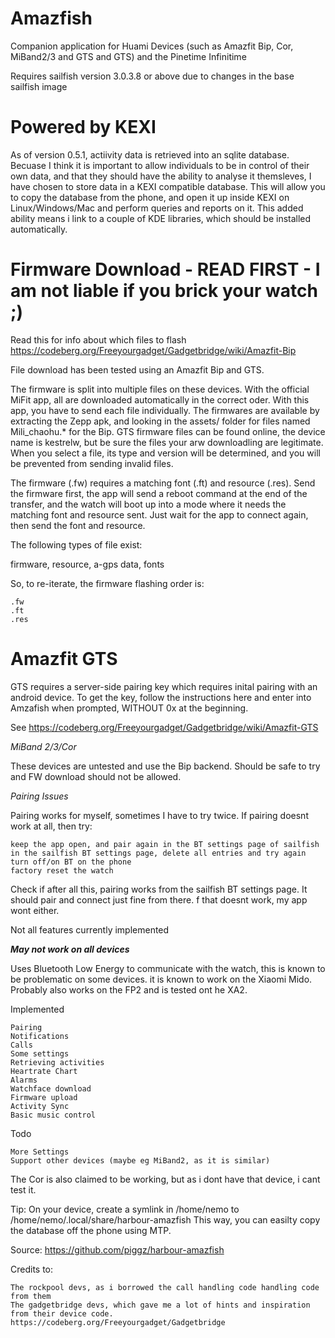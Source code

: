 # Amazfish

Companion application for Huami Devices (such as Amazfit Bip, Cor, MiBand2/3 and GTS and GTS) and the Pinetime Infinitime

Requires sailfish version 3.0.3.8 or above due to changes in the base sailfish image

# Powered by KEXI

As of version 0.5.1, actiivity data is retrieved into an sqlite database.  Becuase I think it is important to allow individuals to be in control of their own data, and that they should have the ability to analyse it themsleves, I have chosen to store data in a KEXI compatible database.  This will allow you to copy the database from the phone, and open it up inside KEXI on Linux/Windows/Mac and perform queries and reports on it.  This added ability means i link to a couple of KDE libraries, which should be installed automatically.

# Firmware Download - READ FIRST - I am not liable if you brick your watch ;)

Read this for info about which files to flash https://codeberg.org/Freeyourgadget/Gadgetbridge/wiki/Amazfit-Bip

File download has been tested using an Amazfit Bip and GTS.

The firmware is split into multiple files on these devices.  With the official MiFit app, all are downloaded automatically in the correct oder.  With this app, you have to send each file individually.  The firmwares are available by extracting the Zepp apk, and looking in the assets/ folder for files named Mili_chaohu.* for the Bip.  GTS firmware files can be found online, the device name is kestrelw, but be sure the files your arw downloadling are legitimate.  When you select a file, its type and version will be determined, and you will be prevented from sending invalid files.

The firmware (.fw) requires a matching font (.ft) and resource (.res).  Send the firmware first, the app will send a reboot command at the end of the transfer, and the watch will boot up into a mode where it needs the matching font and resource sent.  Just wait for the app to connect again, then send the font and resource. 

The following types of file exist:

firmware, resource, a-gps data, fonts

So, to re-iterate, the firmware flashing order is:

    .fw
    .ft
    .res

# Amazfit GTS

GTS requires a server-side pairing key which requires inital pairing with an android device.  To get the key, follow the instructions here and enter into Amzafish when prompted, WITHOUT 0x at the beginning.

See https://codeberg.org/Freeyourgadget/Gadgetbridge/wiki/Amazfit-GTS

*MiBand 2/3/Cor*

These devices are untested and use the Bip backend.  Should be safe to try and FW download should not be allowed.

*Pairing Issues*

Pairing works for myself, sometimes I have to try twice.  If pairing doesnt work at all, then try:

    keep the app open, and pair again in the BT settings page of sailfish
    in the sailfish BT settings page, delete all entries and try again
    turn off/on BT on the phone
    factory reset the watch

Check if after all this, pairing works from the sailfish BT settings page.  It should pair and connect just fine from there.  f that doesnt work, my app wont either.

Not all features currently implemented

***May not work on all devices***

Uses Bluetooth Low Energy to communicate with the watch, this is known to be problematic on some devices.  it is known to work on the Xiaomi Mido.  Probably also works on the FP2 and is tested ont he XA2.

Implemented

    Pairing
    Notifications
    Calls
    Some settings
    Retrieving activities
    Heartrate Chart
    Alarms
    Watchface download
    Firmware upload
    Activity Sync
    Basic music control

Todo

    More Settings
    Support other devices (maybe eg MiBand2, as it is similar)

The Cor is also claimed to be working, but as i dont have that device, i cant test it.

Tip:
On your device, create a symlink in /home/nemo to /home/nemo/.local/share/harbour-amazfish
This way, you can easilty copy the database off the phone using MTP.

Source: https://github.com/piggz/harbour-amazfish

Credits to:

    The rockpool devs, as i borrowed the call handling code handling code from them
    The gadgetbridge devs, which gave me a lot of hints and inspiration from their device code.
    https://codeberg.org/Freeyourgadget/Gadgetbridge
